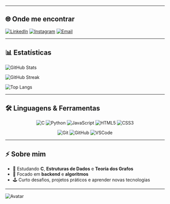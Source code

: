 
---

## 🌐 Onde me encontrar
[![LinkedIn](https://img.shields.io/badge/LinkedIn-282a36?style=for-the-badge&logo=linkedin&logoColor=white&color=bd93f9)](https://linkedin.com/in/edmilsonapolinario)
[![Instagram](https://img.shields.io/badge/Instagram-282a36?style=for-the-badge&logo=instagram&logoColor=white&color=ff6b9b)](https://instagram.com/edmilsonapolinario)
[![Email](https://img.shields.io/badge/Email-282a36?style=for-the-badge&logo=gmail&logoColor=white&color=50fa7b)](mailto:seuemail@gmail.com)

---

## 📊 Estatísticas
![GitHub Stats](https://github-readme-stats.vercel.app/api?username=Apolinario-pixel&show_icons=true&theme=tokyonight&title_color=bd93f9&icon_color=ff6b9b&text_color=9aa0a6&bg_color=0d1117)

![GitHub Streak](https://github-readme-streak-stats.herokuapp.com/?user=Apolinário-pixel&theme=tokyonight)

![Top Langs](https://github-readme-stats.vercel.app/api/top-langs/?username=Apolinário-pixel&layout=compact&theme=tokyonight&title_color=ff6b9b&text_color=9aa0a6&bg_color=0d1117)

---

## 🛠️ Linguagens & Ferramentas

<div align="center">

![C](https://img.shields.io/badge/C-282a36?style=for-the-badge&logo=c&logoColor=00bfff)
![Python](https://img.shields.io/badge/Python-282a36?style=for-the-badge&logo=python&logoColor=ffd43b)
![JavaScript](https://img.shields.io/badge/JavaScript-282a36?style=for-the-badge&logo=javascript&logoColor=F7DF1E)
![HTML5](https://img.shields.io/badge/HTML5-282a36?style=for-the-badge&logo=html5&logoColor=E34F26)
![CSS3](https://img.shields.io/badge/CSS3-282a36?style=for-the-badge&logo=css3&logoColor=1572B6)

![Git](https://img.shields.io/badge/Git-282a36?style=for-the-badge&logo=git&logoColor=F05032)
![GitHub](https://img.shields.io/badge/GitHub-282a36?style=for-the-badge&logo=github&logoColor=white)
![VSCode](https://img.shields.io/badge/VSCode-282a36?style=for-the-badge&logo=visual-studio-code&logoColor=007ACC)

</div>

---

## ⚡ Sobre mim
- 🌱 Estudando **C**, **Estruturas de Dados** e **Teoria dos Grafos**  
- 🎯 Focado em **backend** e **algoritmos**  
- 🕹️ Curto desafios, projetos práticos e aprender novas tecnologias  

---

![Avatar](https://github.com/edmilsonapolinario.png?size=120)

